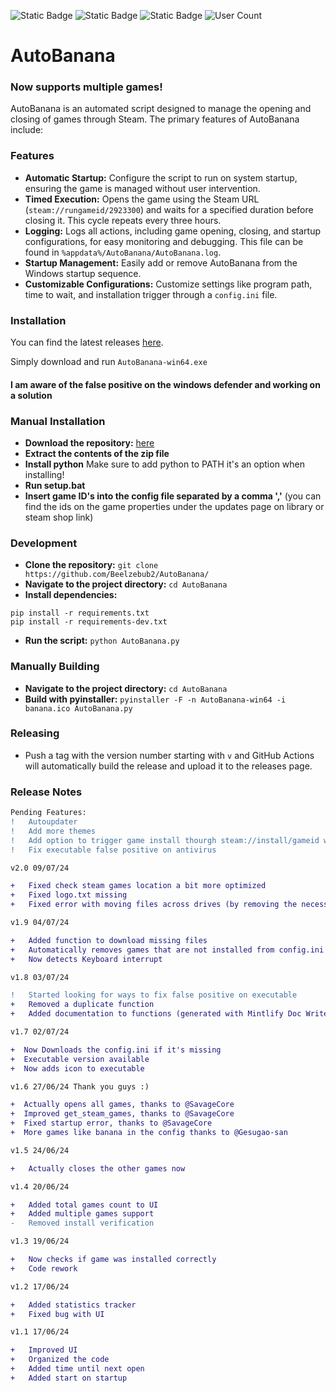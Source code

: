 ![Static Badge](https://img.shields.io/badge/Version-v2.0-8ebff1?style=for-the-badge&logo=v)
![Static Badge](https://img.shields.io/badge/Language-python-3776ab?style=for-the-badge&logo=python)
![Static Badge](https://img.shields.io/badge/Made%20by-Beelzebub2-851ebc?style=for-the-badge)
![User Count](https://img.shields.io/badge/Total%20Users-261-green?style=for-the-badge)

# AutoBanana
### Now supports multiple games!

AutoBanana is an automated script designed to manage the opening and closing of games through Steam. The primary features of AutoBanana include:

### Features
- **Automatic Startup:** Configure the script to run on system startup, ensuring the game is managed without user intervention.
- **Timed Execution:** Opens the game using the Steam URL (`steam://rungameid/2923300`) and waits for a specified duration before closing it. This cycle repeats every three hours.
- **Logging:** Logs all actions, including game opening, closing, and startup configurations, for easy monitoring and debugging. This file can be found in `%appdata%/AutoBanana/AutoBanana.log`.
- **Startup Management:** Easily add or remove AutoBanana from the Windows startup sequence.
- **Customizable Configurations:** Customize settings like program path, time to wait, and installation trigger through a `config.ini` file.

### Installation

You can find the latest releases [here](https://github.com/Beelzebub2/AutoBanana/releases).

Simply download and run `AutoBanana-win64.exe` 
#### I am aware of the false positive on the windows defender and working on a solution  

### Manual Installation

- **Download the repository:** [here](https://github.com/Beelzebub2/AutoBanana/archive/refs/heads/main.zip)
- **Extract the contents of the zip file**
- **Install python**  Make sure to add python to PATH it's an option when installing!
- **Run setup.bat**
- **Insert game ID's into the config file separated by a comma ','** (you can find the ids on the game properties under the updates page on library or steam shop link)

### Development

- **Clone the repository:** `git clone https://github.com/Beelzebub2/AutoBanana/`
- **Navigate to the project directory:** `cd AutoBanana`
- **Install dependencies:**
```
pip install -r requirements.txt
pip install -r requirements-dev.txt
```
- **Run the script:** `python AutoBanana.py`

### Manually Building

- **Navigate to the project directory:** `cd AutoBanana`
- **Build with pyinstaller:** `pyinstaller -F -n AutoBanana-win64 -i banana.ico AutoBanana.py`

### Releasing

- Push a tag with the version number starting with `v` and GitHub Actions will automatically build the release and upload it to the releases page.

### Release Notes

```diff
Pending Features:
!   Autoupdater
!   Add more themes
!   Add option to trigger game install thourgh steam://install/gameid with a Xseconds delay 
!   Fix executable false positive on antivirus

v2.0 09/07/24

+   Fixed check steam games location a bit more optimized
+   Fixed logo.txt missing
+   Fixed error with moving files across drives (by removing the necessity to do that)

v1.9 04/07/24

+   Added function to download missing files
+   Automatically removes games that are not installed from config.ini
+   Now detects Keyboard interrupt

v1.8 03/07/24

!   Started looking for ways to fix false positive on executable
+   Removed a duplicate function
+   Added documentation to functions (generated with Mintlify Doc Writer)

v1.7 02/07/24

+  Now Downloads the config.ini if it's missing
+  Executable version available
+  Now adds icon to executable

v1.6 27/06/24 Thank you guys :)

+  Actually opens all games, thanks to @SavageCore
+  Improved get_steam_games, thanks to @SavageCore
+  Fixed startup error, thanks to @SavageCore
+  More games like banana in the config thanks to @Gesugao-san

v1.5 24/06/24

+   Actually closes the other games now

v1.4 20/06/24

+   Added total games count to UI
+   Added multiple games support
-   Removed install verification

v1.3 19/06/24

+   Now checks if game was installed correctly
+   Code rework

v1.2 17/06/24

+   Added statistics tracker
+   Fixed bug with UI

v1.1 17/06/24

+   Improved UI
+   Organized the code
+   Added time until next open
+   Added start on startup


```
